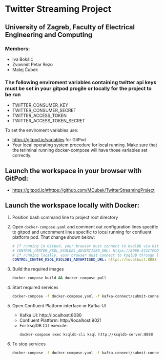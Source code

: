 # Twitter Streaming Project
## University of Zagreb, Faculty of Electrical Engineering and Computing

### Members:
- Iva Bokšić
- Zvonimit Petar Rezo
- Matej Čubek

### The following enviroment variables containing **twitter api keys** must be set in your gitpod progile or locally for the project to be run
- TWITTER_CONSUMER_KEY
- TWITTER_CONSUMER_SECRET
- TWITTER_ACCESS_TOKEN
- TWITTER_ACCESS_TOKEN_SECRET

To set the enviroment variables use:
- https://gitpod.io/variables for GitPod
- Your local operating system procedure for local running. Make sure that the teriminal running docker-compose will have those variables set correctly.

## Launch the workspace in your browser with GitPod:
- https://gitpod.io/#https://github.com/MCubek/TwitterStreamingProject

## Launch the workspace locally with Docker:
1. Position bash command line to project root directory
2. Open `docker-compose.yaml` and comment out configuration lines specific to gitpod and uncomment lines specific to local running for confluent platform pod. 
That change shown below:
    ```Yaml
    # If running in Gitpod, your browser must connect to ksqlDB via Gitpod's proxy URL
    # CONTROL_CENTER_KSQL_KSQLDB1_ADVERTISED_URL: https://8088-${GITPOD_WORKSPACE_ID}.${GITPOD_WORKSPACE_CLUSTER_HOST}
    # If running locally, your browser must connect to ksqlDB through localhost 8088. Comment out the above line and uncomment the line below.
    CONTROL_CENTER_KSQL_KSQLDB1_ADVERTISED_URL: https://localhost:8088
    ```
3. Build the required images
    ```Bash
    docker-compose build && docker-compose pull
    ```
4. Start required services
    ```Bash
    docker-compose -f docker-compose.yaml -f kafka-connect/submit-connectors-queries.yaml -f sentiment-analysis/model.yaml up -d
    ```
5. Open Confluent Platform interface or Kafka-UI
    - Kafka UI: http://localhost:8080
    - Confluent Platform: http://localhost:9021
    - For ksqlDB CLI execute:
        ```Bash
        docker-compose exec ksqldb-cli ksql http://ksqldb-server:8088
        ```

6. To stop services
    ```Bash
    docker-compose -f docker-compose.yaml -f kafka-connect/submit-connectors-queries.yaml -f sentiment-analysis/model.yaml down
    ```